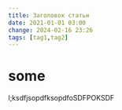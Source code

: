 ```yaml
---
title: Заголовок статьи
date: 2021-01-01 03:00
change: 2024-02-16 23:26
tags: [tag1,tag2]
---
```

# some
l;ksdfjsopdfksopdfoSDFPOKSDF
